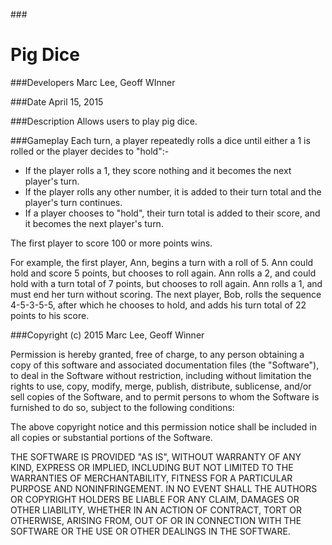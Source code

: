 ###<h1>Pig Dice</h1>

###Developers
Marc Lee, Geoff WInner

###Date
April 15, 2015<br />

###Description
Allows users to play pig dice.<br />

###Gameplay
Each turn, a player repeatedly rolls a dice until either a 1 is rolled or the player decides to "hold":-

* If the player rolls a 1, they score nothing and it becomes the next player's turn.
* If the player rolls any other number, it is added to their turn total and the player's turn continues.
* If a player chooses to "hold", their turn total is added to their score, and it becomes the next player's turn.

The first player to score 100 or more points wins.

For example, the first player, Ann, begins a turn with a roll of 5.  Ann could hold and score 5 points, but chooses to roll again.  Ann rolls a 2, and could hold with a turn total of 7 points, but chooses to roll again.  Ann rolls a 1, and must end her turn without scoring.  The next player, Bob, rolls the sequence 4-5-3-5-5, after which he chooses to hold, and adds his turn total of 22 points to his score.<br />

###Copyright (c) 2015 Marc Lee, Geoff Winner

Permission is hereby granted, free of charge, to any person obtaining a copy
of this software and associated documentation files (the "Software"), to deal
in the Software without restriction, including without limitation the rights
to use, copy, modify, merge, publish, distribute, sublicense, and/or sell
copies of the Software, and to permit persons to whom the Software is
furnished to do so, subject to the following conditions:

The above copyright notice and this permission notice shall be included in
all copies or substantial portions of the Software.

THE SOFTWARE IS PROVIDED "AS IS", WITHOUT WARRANTY OF ANY KIND, EXPRESS OR
IMPLIED, INCLUDING BUT NOT LIMITED TO THE WARRANTIES OF MERCHANTABILITY,
FITNESS FOR A PARTICULAR PURPOSE AND NONINFRINGEMENT. IN NO EVENT SHALL THE
AUTHORS OR COPYRIGHT HOLDERS BE LIABLE FOR ANY CLAIM, DAMAGES OR OTHER
LIABILITY, WHETHER IN AN ACTION OF CONTRACT, TORT OR OTHERWISE, ARISING FROM,
OUT OF OR IN CONNECTION WITH THE SOFTWARE OR THE USE OR OTHER DEALINGS IN
THE SOFTWARE.
